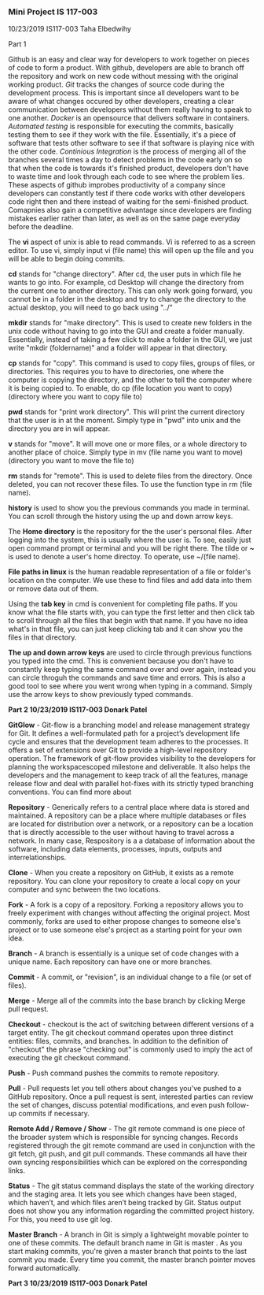 ### Mini Project IS 117-003



10/23/2019
IS117-003
Taha Elbedwihy 

Part 1 

Github is an easy and clear way for developers to work together on pieces of code to form a product. With github, developers are able to branch off the repository and work on new code without messing with the original working product. *Git* tracks the changes of source code during the development process. This is important since all developers want to be aware of what changes occured by other developers, creating a clear communication between developers without them really having to speak to one another. *Docker* is an opensource that delivers software in containers. *Automated testing* is responsible for executing the commits, basically testing them to see if they work with the file. Essentially, it's a piece of software that tests other software to see if that software is playing nice with the other code. *Continious Integration* is the process of merging all of the branches several times a day to detect problems in the code early on so that when the code is towards it's finished product, developers don't have to waste time and look through each code to see where the problem lies. These aspects of github improbes productivity of a company since developers can constantly test if there code works with other developers code right then and there instead of waiting for the semi-finished product. Comapnies also gain a competitive advantage since developers are finding mistakes earlier rather than later, as well as on the same page everyday before the deadline. 
 
The **vi** aspect of unix is able to read commands. Vi is referred to as a screen editor. To use vi, simply input vi (file name) this will open up the file and you will be able to begin doing commits. 

**cd** stands for "change directory". After cd, the user puts in which file he wants to go into. For example, cd Desktop will change the directory from the current one to another directory. This can only work going forward, you cannot be in a folder in the desktop and try to change the directory to the actual desktop, you will need to go back using "../"

**mkdir** stands for "make directory". This is used to create new folders in the unix code without having to go into the GUI and create a folder manually. Essentially, instead of taking a few click to make a folder in the GUI, we just write "mkdir (foldername)" and a folder will appear in that directory.

**cp** stands for "copy". This command is used to copy files, groups of files, or directories. This requires you to have to directories, one where the computer is copying the directory, and the other to tell the computer where it is being copied to. To enable, do cp (file location you want to copy) (directory where you want to copy file to)

**pwd** stands for "print work directory". This will print the current directory that the user is in at the moment. Simply type in "pwd" into unix and the directory you are in will appear. 

**v** stands for "move". It will move one or more files, or a whole directory to another place of choice. Simply type in mv (file name you want to move) (directory you want to move the file to)

**rm** stands for "remote". This is used to delete files from the directory. Once deleted, you can not recover these files. To use the function type in rm (file name). 

**history** is used to show you the previous commands you made in terminal. You can scroll through the history using the up and down arrow keys. 

The **Home directory** is the repository for the the user's personal files. After logging into the system, this is usually where the user is. To see, easily just open command prompt or terminal and you will be right there. The tilde or **~** is used to denote a user's home directoy. To operate, use ~/(file name).

**File paths in linux** is the human readable representation of a file or folder's location on the computer. We use these to find files and add data into them or remove data out of them. 

Using the **tab key** in cmd is convenient for completing file paths. If you know what the file starts with, you can type the first letter and then click tab to scroll through all the files that begin with that name. If you have no idea what's in that file, you can just keep clicking tab and it can show you the files in that directory. 

**The up and down arrow keys** are used to circle through previous functions you typed into the cmd. This is convenient because you don't have to constantly keep typing the same command over and over again, instead you can circle throguh the commands and save time and errors. This is also a good tool to see where you went wrong when typing in a command. Simply use the arrow keys to show previously typed commands.

**Part 2 
10/23/2019
IS117-003
Donark Patel**

**GitGlow** - Git-flow is a branching model and release management strategy for Git. It defines a well-formulated path for a project’s development life cycle and ensures that the development team adheres to the processes. It offers a set of extensions over Git to provide a high-level repository operation. The framework of git-flow provides visibility to the developers for planning the workspacescoped milestone and deliverable. It also helps the developers and the management to keep track of all the features, manage release flow and deal with parallel hot-fixes with its strictly typed branching conventions. You can find more about

**Repository** - Generically refers to a central place where data is stored and maintained. A repository can be a place where multiple databases or files are located for distribution over a network, or a repository can be a location that is directly accessible to the user without having to travel across a network. In many case, Respository is a a database of information about the software, including data elements, processes, inputs, outputs and interrelationships.

**Clone** -  When you create a repository on GitHub, it exists as a remote repository. You can clone your repository to create a local copy on your computer and sync between the two locations.

**Fork** - A fork is a copy of a repository. Forking a repository allows you to freely experiment with changes without affecting the original project. Most commonly, forks are used to either propose changes to someone else's project or to use someone else's project as a starting point for your own idea.

**Branch** - A branch is essentially is a unique set of code changes with a unique name. Each repository can have one or more branches.

**Commit** - A commit, or "revision", is an individual change to a file (or set of files).

**Merge** - Merge all of the commits into the base branch by clicking Merge pull request.

**Checkout** - checkout is the act of switching between different versions of a target entity. The git checkout command operates upon three distinct entities: files, commits, and branches. In addition to the definition of "checkout" the phrase "checking out" is commonly used to imply the act of executing the git checkout command.

**Push** - Push command pushes the commits to remote repository.

**Pull** - Pull requests let you tell others about changes you've pushed to a GitHub repository. Once a pull request is sent, interested parties can review the set of changes, discuss potential modifications, and even push follow-up commits if necessary.

**Remote Add / Remove / Show** - The git remote command is one piece of the broader system which is responsible for syncing changes. Records registered through the git remote command are used in conjunction with the git fetch, git push, and git pull commands. These commands all have their own syncing responsibilities which can be explored on the corresponding links.

**Status** - The git status command displays the state of the working directory and the staging area. It lets you see which changes have been staged, which haven’t, and which files aren’t being tracked by Git. Status output does not show you any information regarding the committed project history. For this, you need to use git log.

**Master Branch** - A branch in Git is simply a lightweight movable pointer to one of these commits. The default branch name in Git is master . As you start making commits, you're given a master branch that points to the last commit you made. Every time you commit, the master branch pointer moves forward automatically.

**Part 3 
10/23/2019
IS117-003
Donark Patel**
